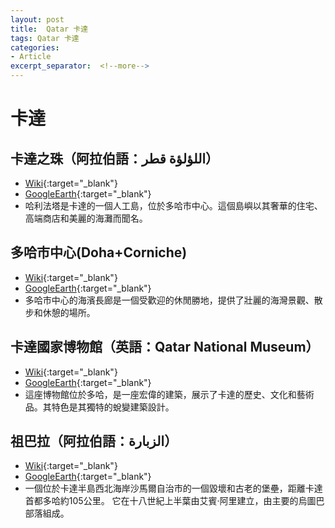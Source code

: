```yaml
---
layout: post
title:  Qatar 卡達
tags: Qatar 卡達 
categories:
- Article
excerpt_separator:  <!--more-->
---
```

# 卡達
## 卡達之珠（阿拉伯語：اللؤلؤة قطر）
- [Wiki](https://zh.wikipedia.org/zh-tw/%E5%8D%A1%E9%81%94%E4%B9%8B%E7%8F%A0 "Wiki"){:target="_blank"} 
- [GoogleEarth](https://earth.google.com/web/search/The+Pearl-Qatar/@25.3709731,51.55290524,1.59187971a,6750.13426843d,34.99999797y,0h,0t,0r/ "GoogleEarth"){:target="_blank"} 
- 哈利法塔是卡達的一個人工島，位於多哈市中心。這個島嶼以其奢華的住宅、高端商店和美麗的海灘而聞名。

## 多哈市中心(Doha+Corniche)
- [Wiki](https://zh.wikipedia.org/w/index.php?search=Doha+Corniche "Wiki"){:target="_blank"} 
- [GoogleEarth](https://earth.google.com/web/search/Doha+Corniche "GoogleEarth"){:target="_blank"} 
- 多哈市中心的海濱長廊是一個受歡迎的休閒勝地，提供了壯麗的海灣景觀、散步和休憩的場所。

## 卡達國家博物館（英語：Qatar National Museum）
- [Wiki](https://zh.wikipedia.org/zh-tw/%E5%8D%A1%E9%81%94%E5%9C%8B%E5%AE%B6%E5%8D%9A%E7%89%A9%E9%A4%A8 "Wiki"){:target="_blank"} 
- [GoogleEarth](https://earth.google.com/web/search/National+Museum+of+Qatar/@25.28834945,51.54934945,3.16988539a,1033.28732492d,34.99999945y,0h,0t,0r/  "GoogleEarth"){:target="_blank"} 
- 這座博物館位於多哈，是一座宏偉的建築，展示了卡達的歷史、文化和藝術品。其特色是其獨特的蛻變建築設計。


## 祖巴拉（阿拉伯語：الزبارة）
- [Wiki](https://zh.wikipedia.org/zh-tw/%E7%A5%96%E5%B7%B4%E6%8B%89 "Wiki"){:target="_blank"} 
- [GoogleEarth](https://earth.google.com/web/search/Al+Zubarah+Fort/@25.9774644,51.0305859,1.04764811a,938.54551143d,34.99999986y,0h,0t,0r/ "GoogleEarth"){:target="_blank"} 
- 一個位於卡達半島西北海岸沙馬爾自治市的一個毀壞和古老的堡壘，距離卡達首都多哈約105公里。 它在十八世紀上半葉由艾賓‧阿里建立，由主要的烏圖巴部落組成。

